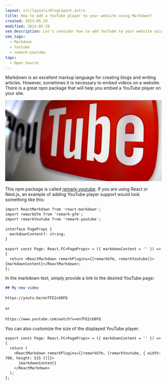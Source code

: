 ```yaml
---
layout: src/layouts/BlogLayout.astro
title: How to add a YouTube player to your website using Markdown?
created: 2023-05-29
modified: 2023-05-29
seo_description: Let's consider how to add YouTube to your website using Markdown
seo_tags:
  - Markdown
  - Youtube
  - remark-youtube
tags:
  - Open Source
---
```


Markdown is an excellent markup language for creating blogs and writing articles. However, sometimes it is necessary to embed videos on a website. There is a great npm package that will help you embed a YouTube player on your site.

![youtube](../../assets/blog/remark-youtube/image.jpg)

This npm package is called [remark-youtube](https://www.npmjs.com/package/remark-youtube). If you are using React or Next.js, an example of adding YouTube player support would look something like this:

```tsx
import ReactMarkdown from 'react-markdown';
import remarkGfm from 'remark-gfm';
import remarkYoutube from 'remark-youtube';

interface PageProps {
  markdownContent?: string;
}

export const Page: React.FC<PageProps> = ({ markdownContent = '' }) => {
  return <ReactMarkdown remarkPlugins={[remarkGfm, remarkYoutube]}>{markdownContent}</ReactMarkdown>;
};
```

In the markdown text, simply provide a link to the desired YouTube page:

```markdown
## My new video

https://youtu.be/enTFE2c68FQ

or

https://www.youtube.com/watch?v=enTFE2c68FQ
```

You can also customize the size of the displayed YouTube player:

```tsx
export const Page: React.FC<PageProps> = ({ markdownContent = '' }) => {
  return (
    <ReactMarkdown remarkPlugins={[remarkGfm, [remarkYoutube, { width: 760, height: 515 }]]}>
      {markdownContent}
    </ReactMarkdown>
  );
};
```
